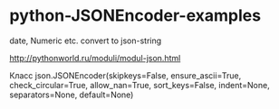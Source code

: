 # python-JSONEncoder-examples
date, Numeric etc. convert to json-string

http://pythonworld.ru/moduli/modul-json.html

Класс json.JSONEncoder(skipkeys=False, ensure_ascii=True, check_circular=True, allow_nan=True, sort_keys=False, indent=None, separators=None, default=None)
